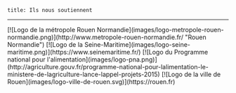 	title: Ils nous soutiennent
---

<div class="logo-partners" markdown=1>
[![Logo de la métropole Rouen Normandie](images/logo-metropole-rouen-normandie.png)](http://www.metropole-rouen-normandie.fr/ "Rouen Normandie")
[![Logo de la Seine-Maritime](images/logo-seine-maritime.png)](https://www.seinemaritime.fr/)
[![Logo du Programme national pour l'alimentation](images/logo-pna.png)](http://agriculture.gouv.fr/programme-national-pour-lalimentation-le-ministere-de-lagriculture-lance-lappel-projets-2015)
[![Logo de la ville de Rouen](images/logo-ville-de-rouen.svg)](https://rouen.fr)
</div>